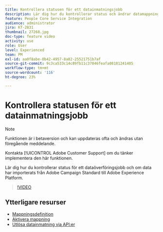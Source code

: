 ```yaml
---
title: Kontrollera statusen för ett datainmatningsjobb
description: Lär dig hur du kontrollerar status och ändrar datamappningen.
feature: People Core Service Integration
audience: administrator
jira: KT-2831
thumbnail: 27268.jpg
doc-type: feature video
activity: use
role: User
level: Experienced
team: PM
exl-id: aa0f8abe-0b42-4957-8a82-25521751b7af
source-git-commit: 9c3ca533c14c89fb11c37046feafa08181241405
workflow-type: tm+mt
source-wordcount: '116'
ht-degree: 23%

---
```


# Kontrollera statusen för ett datainmatningsjobb

>[!NOTE]
>
>Funktionen är i betaversion och kan uppdateras ofta och ändras utan föregående meddelande.
>
>Kontakta [!UICONTROL Adobe Customer Support] om du tänker implementera den här funktionen.

Lär dig hur du kontrollerar status för ett dataöverföringsjobb och om data har importerats från Adobe Campaign Standard till Adobe Experience Platform.

>[!VIDEO](https://video.tv.adobe.com/v/27268?quality=12&learn=on)

## Ytterligare resurser

* [Mappningsdefinition](https://experienceleague.adobe.com/docs/campaign-standard/using/integrating-with-adobe-cloud/adobe-experience-platform/data-connector/aep-mapping-definition.html)
* [Aktivera mappning](https://experienceleague.adobe.com/docs/campaign-standard/using/integrating-with-adobe-cloud/adobe-experience-platform/data-connector/aep-mapping-activation.html)
* [Utlösa datainmatning via API:er](https://experienceleague.adobe.com/docs/campaign-standard/using/integrating-with-adobe-cloud/adobe-experience-platform/data-connector/aep-triggering-data-ingestion.html)
